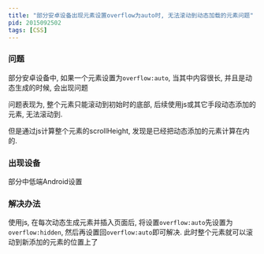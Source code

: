 ```yaml
---
title: "部分安卓设备出现元素设置overflow为auto时, 无法滚动到动态加载的元素问题"
pid: 2015092502
tags: [CSS]
---
```


### 问题

部分安卓设备中, 如果一个元素设置为`overflow:auto`, 当其中内容很长, 并且是动态生成的时候, 会出现问题

问题表现为, 整个元素只能滚动到初始时的底部, 后续使用js或其它手段动态添加的元素, 无法滚动到.

但是通过js计算整个元素的scrollHeight, 发现是已经把动态添加的元素计算在内的.

### 出现设备

部分中低端Android设置

### 解决办法

使用js, 在每次动态生成元素并插入页面后, 将设置`overflow:auto`先设置为`overflow:hidden`, 然后再设置回`overflow:auto`即可解决.
此时整个元素就可以滚动到新添加的元素的位置上了
